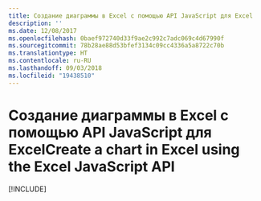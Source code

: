 ```yaml
---
title: Создание диаграммы в Excel с помощью API JavaScript для Excel
description: ''
ms.date: 12/08/2017
ms.openlocfilehash: 0baef972740d33f9ae2c992c7adc069c4d67990f
ms.sourcegitcommit: 78b28ae88d53bfef3134c09cc4336a5a8722c70b
ms.translationtype: HT
ms.contentlocale: ru-RU
ms.lasthandoff: 09/03/2018
ms.locfileid: "19438510"
---
```

# <a name="create-a-chart-in-excel-using-the-excel-javascript-api"></a><span data-ttu-id="cabc1-102">Создание диаграммы в Excel с помощью API JavaScript для Excel</span><span class="sxs-lookup"><span data-stu-id="cabc1-102">Create a chart in Excel using the Excel JavaScript API</span></span>

[!INCLUDE[](../includes/excel-tutorial-create-chart.md)]